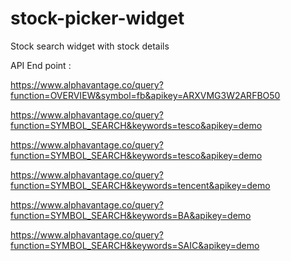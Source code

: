 # stock-picker-widget

Stock search widget with stock details

API End point :

https://www.alphavantage.co/query?function=OVERVIEW&symbol=fb&apikey=ARXVMG3W2ARFBO50

https://www.alphavantage.co/query?function=SYMBOL_SEARCH&keywords=tesco&apikey=demo

https://www.alphavantage.co/query?function=SYMBOL_SEARCH&keywords=tesco&apikey=demo

https://www.alphavantage.co/query?function=SYMBOL_SEARCH&keywords=tencent&apikey=demo

https://www.alphavantage.co/query?function=SYMBOL_SEARCH&keywords=BA&apikey=demo

https://www.alphavantage.co/query?function=SYMBOL_SEARCH&keywords=SAIC&apikey=demo
